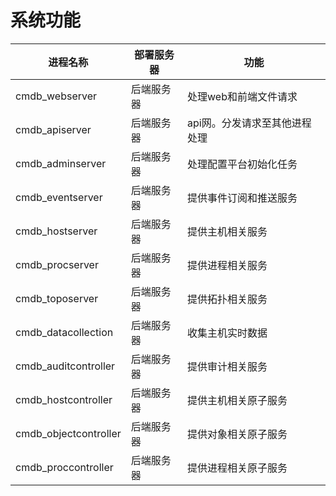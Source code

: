 # 系统功能

|进程名称|部署服务器|功能|
|--|--|--|
|cmdb_webserver|后端服务器|处理web和前端文件请求|
|cmdb_apiserver|后端服务器|api网。分发请求至其他进程处理|
|cmdb_adminserver|后端服务器|处理配置平台初始化任务|
|cmdb_eventserver|后端服务器|提供事件订阅和推送服务|
|cmdb_hostserver|后端服务器|提供主机相关服务|
|cmdb_procserver|后端服务器|提供进程相关服务|
|cmdb_toposerver|后端服务器|提供拓扑相关服务|
|cmdb_datacollection|后端服务器|收集主机实时数据|
|cmdb_auditcontroller|后端服务器|提供审计相关服务|
|cmdb_hostcontroller|后端服务器|提供主机相关原子服务|
|cmdb_objectcontroller|后端服务器|提供对象相关原子服务|
|cmdb_proccontroller|后端服务器|提供进程相关原子服务|
